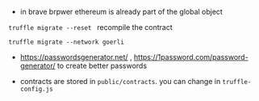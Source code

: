 - in brave brpwer ethereum is already part of the global object

`truffle migrate --reset ` recompile the contract

`truffle migrate --network goerli`

- https://passwordsgenerator.net/ , https://1password.com/password-generator/ to create better passwords

- contracts are stored in `public/contracts`. you can change in `truffle-config.js`
